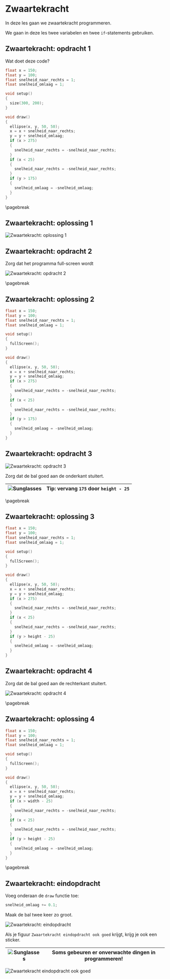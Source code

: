 # Zwaartekracht

In deze les gaan we zwaartekracht programmeren.

We gaan in deze les twee variabelen en twee `if`-statements gebruiken. 

## Zwaartekracht: opdracht 1

Wat doet deze code?

```c++
float x = 150;
float y = 100;
float snelheid_naar_rechts = 1;
float snelheid_omlaag = 1;

void setup()
{
  size(300, 200);
}

void draw()
{
  ellipse(x, y, 50, 50);
  x = x + snelheid_naar_rechts;
  y = y + snelheid_omlaag;
  if (x > 275)
  {
    snelheid_naar_rechts = -snelheid_naar_rechts;
  }
  if (x < 25)
  {
    snelheid_naar_rechts = -snelheid_naar_rechts;
  }
  if (y > 175)
  {
    snelheid_omlaag = -snelheid_omlaag;
  }
}
```

\pagebreak

## Zwaartekracht: oplossing 1

![Zwaartekracht: oplossing 1](Zwaartekracht1.png)

## Zwaartekracht: opdracht 2

Zorg dat het programma full-screen wordt

![Zwaartekracht: opdracht 2](Zwaartekracht2.png)

\pagebreak

## Zwaartekracht: oplossing 2

```c++
float x = 150;
float y = 100;
float snelheid_naar_rechts = 1;
float snelheid_omlaag = 1;

void setup()
{
  fullScreen();
}

void draw()
{
  ellipse(x, y, 50, 50);
  x = x + snelheid_naar_rechts;
  y = y + snelheid_omlaag;
  if (x > 275)
  {
    snelheid_naar_rechts = -snelheid_naar_rechts;
  }
  if (x < 25)
  {
    snelheid_naar_rechts = -snelheid_naar_rechts;
  }
  if (y > 175)
  {
    snelheid_omlaag = -snelheid_omlaag;
  }
}
```

## Zwaartekracht: opdracht 3

![Zwaartekracht: opdracht 3](Zwaartekracht3.png)

Zorg dat de bal goed aan de onderkant stuitert. 

![Sunglasses](EmojiSunglasses.png) | Tip: vervang `175` door `height - 25`
:-------------:|:----------------------------------------: 

\pagebreak

## Zwaartekracht: oplossing 3

```c++
float x = 150;
float y = 100;
float snelheid_naar_rechts = 1;
float snelheid_omlaag = 1;

void setup()
{
  fullScreen();
}

void draw()
{
  ellipse(x, y, 50, 50);
  x = x + snelheid_naar_rechts;
  y = y + snelheid_omlaag;
  if (x > 275)
  {
    snelheid_naar_rechts = -snelheid_naar_rechts;
  }
  if (x < 25)
  {
    snelheid_naar_rechts = -snelheid_naar_rechts;
  }
  if (y > height - 25)
  {
    snelheid_omlaag = -snelheid_omlaag;
  }
}
```

## Zwaartekracht: opdracht 4

Zorg dat de bal goed aan de rechterkant stuitert.

![Zwaartekracht: opdracht 4](Zwaartekracht4.png)

\pagebreak

## Zwaartekracht: oplossing 4

```c++
float x = 150;
float y = 100;
float snelheid_naar_rechts = 1;
float snelheid_omlaag = 1;

void setup()
{
  fullScreen();
}

void draw()
{
  ellipse(x, y, 50, 50);
  x = x + snelheid_naar_rechts;
  y = y + snelheid_omlaag;
  if (x > width - 25)
  {
    snelheid_naar_rechts = -snelheid_naar_rechts;
  }
  if (x < 25)
  {
    snelheid_naar_rechts = -snelheid_naar_rechts;
  }
  if (y > height - 25)
  {
    snelheid_omlaag = -snelheid_omlaag;
  }
}
```

\pagebreak

## Zwaartekracht: eindopdracht

Voeg onderaan de `draw` functie toe:

```c++
snelheid_omlaag += 0.1;
```

Maak de bal twee keer zo groot.

![Zwaartekracht: eindopdracht](ZwaartekrachtEindopdracht1.png)

Als je figuur `Zwaartekracht eindopdracht ook goed` krijgt, krijg je ook
een sticker.

![Sunglasses](EmojiSunglasses.png) | Soms gebeuren er onverwachte dingen in programmeren!
:-------------:|:----------------------------------------: 

![Zwaartekracht eindopdracht ook goed](ZwaartekrachtEindopdracht2.png)
